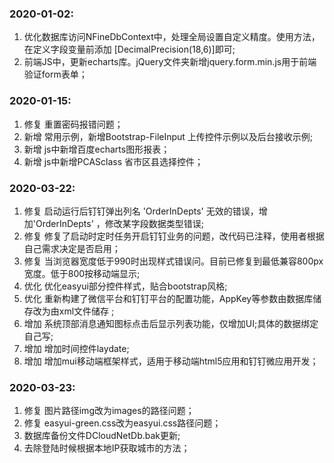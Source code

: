 ### 2020-01-02:
1. 优化数据库访问NFineDbContext中，处理全局设置自定义精度。使用方法，在定义字段变量前添加 [DecimalPrecision(18,6)]即可;
2. 前端JS中，更新echarts库。jQuery文件夹新增jquery.form.min.js用于前端验证form表单；

### 2020-01-15:
1. 修复 重置密码报错问题；
2. 新增 常用示例，新增Bootstrap-FileInput 上传控件示例以及后台接收示例;
3. 新增 js中新增百度echarts图形报表；
4. 新增 js中新增PCASclass 省市区县选择控件；


### 2020-03-22:
1. 修复 启动运行后钉钉弹出列名 'OrderInDepts' 无效的错误，增加'OrderInDepts' ，修改某字段数据类型错误;
2. 修复 修复了启动时定时任务开启钉钉业务的问题，改代码已注释，使用者根据自己需求决定是否启用；
3. 修复 当浏览器宽度低于990时出现样式错误问。目前已修复到最低兼容800px宽度。低于800按移动端显示;
4. 优化 优化easyui部分控件样式，贴合bootstrap风格;
5. 优化 重新构建了微信平台和钉钉平台的配置功能，AppKey等参数由数据库储存改为由xml文件储存 ;
6. 增加 系统顶部消息通知图标点击后显示列表功能，仅增加UI;具体的数据绑定自己写;
7. 增加 增加时间控件laydate;
8. 增加 增加mui移动端框架样式，适用于移动端html5应用和钉钉微应用开发；

### 2020-03-23:
1. 修复 图片路径img改为images的路径问题；
2. 修复 easyui-green.css改为easyui.css路径问题；
3. 数据库备份文件DCloudNetDb.bak更新;
4. 去除登陆时候根据本地IP获取城市的方法；
